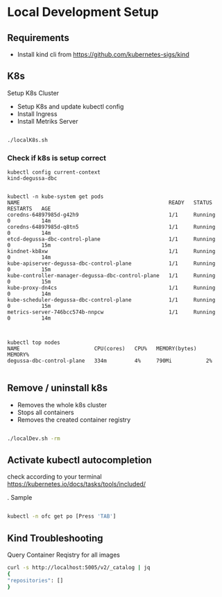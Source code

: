 # Local Development Setup

## Requirements

* Install kind cli from https://github.com/kubernetes-sigs/kind

## K8s

Setup K8s Cluster

* Setup K8s and update kubectl config
* Install Ingress
* Install Metriks Server

```bash

./localK8s.sh

```

### Check if k8s is setup correct

```
kubectl config current-context    
kind-degussa-dbc


kubectl -n kube-system get pods 
NAME                                                READY   STATUS    RESTARTS   AGE
coredns-64897985d-g42h9                             1/1     Running   0          14m
coredns-64897985d-q8tn5                             1/1     Running   0          14m
etcd-degussa-dbc-control-plane                      1/1     Running   0          15m
kindnet-kb8xw                                       1/1     Running   0          14m
kube-apiserver-degussa-dbc-control-plane            1/1     Running   0          15m
kube-controller-manager-degussa-dbc-control-plane   1/1     Running   0          15m
kube-proxy-dn4cs                                    1/1     Running   0          14m
kube-scheduler-degussa-dbc-control-plane            1/1     Running   0          15m
metrics-server-746bcc574b-nnpcw                     1/1     Running   0          14m



kubectl top nodes             
NAME                        CPU(cores)   CPU%   MEMORY(bytes)   MEMORY%   
degussa-dbc-control-plane   334m         4%     790Mi           2%        


```



## Remove / uninstall k8s

* Removes the whole k8s cluster
* Stops all containers
* Removes the created container registry


```bash

./localDev.sh -rm

```


## Activate kubectl autocompletion

check according to your terminal https://kubernetes.io/docs/tasks/tools/included/

. Sample
```bash

kubectl -n ofc get po [Press 'TAB']

```



## Kind Troubleshooting


Query Container Reqistry for all images

```bash
curl -s http://localhost:5005/v2/_catalog | jq
{
"repositories": []
}
```
